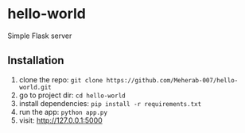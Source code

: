 # hello-world
Simple Flask server 

## Installation
1. clone the repo: `git clone https://github.com/Meherab-007/hello-world.git`
2. go to project dir: `cd hello-world`
3. install dependencies: `pip install -r requirements.txt`
4. run the app: `python app.py`
5. visit: http://127.0.0.1:5000

